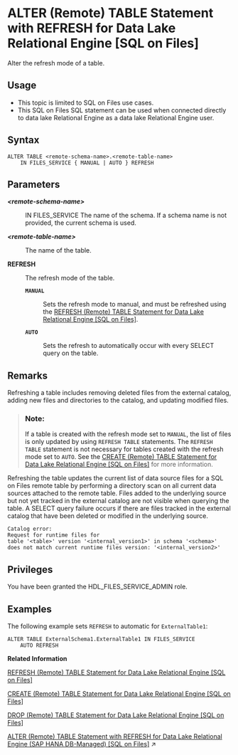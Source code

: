 <!-- loioae5645003caf4d14bcd05ca4d8f3219e -->

# ALTER \(Remote\) TABLE Statement with REFRESH for Data Lake Relational Engine \[SQL on Files\]

Alter the refresh mode of a table.



<a name="loioae5645003caf4d14bcd05ca4d8f3219e__section_fry_b3b_nqb"/>

## Usage

-   This topic is limited to SQL on Files use cases.
-   This SQL on Files SQL statement can be used when connected directly to data lake Relational Engine as a data lake Relational Engine user.



<a name="loioae5645003caf4d14bcd05ca4d8f3219e__ATR_syntax"/>

## Syntax

```
ALTER TABLE <remote-schema-name>.<remote-table-name>
    IN FILES_SERVICE { MANUAL | AUTO } REFRESH
```



<a name="loioae5645003caf4d14bcd05ca4d8f3219e__ATR_parameters"/>

## Parameters


<dl>
<dt><b>

*<remote-schema-name\>*

</b></dt>
<dd>

IN FILES\_SERVICE The name of the schema. If a schema name is not provided, the current schema is used.



</dd><dt><b>

*<remote-table-name\>*

</b></dt>
<dd>

The name of the table.



</dd><dt><b>

REFRESH

</b></dt>
<dd>

The refresh mode of the table.


<dl>
<dt><b>

`MANUAL`

</b></dt>
<dd>

Sets the refresh mode to manual, and must be refreshed using the [REFRESH \(Remote\) TABLE Statement for Data Lake Relational Engine \[SQL on Files\]](refresh-remote-table-statement-for-data-lake-relational-engine-sql-on-files-e275657.md).



</dd><dt><b>

`AUTO`

</b></dt>
<dd>

Sets the refresh to automatically occur with every SELECT query on the table.



</dd>
</dl>



</dd>
</dl>



<a name="loioae5645003caf4d14bcd05ca4d8f3219e__ATR_remarks"/>

## Remarks

Refreshing a table includes removing deleted files from the external catalog, adding new files and directories to the catalog, and updating modified files.

> ### Note:  
> If a table is created with the refresh mode set to `MANUAL`, the list of files is only updated by using `REFRESH TABLE` statements. The `REFRESH TABLE` statement is not necessary for tables created with the refresh mode set to `AUTO`. See the [CREATE \(Remote\) TABLE Statement for Data Lake Relational Engine \[SQL on Files\]](create-remote-table-statement-for-data-lake-relational-engine-sql-on-files-beffc07.md) for more information.

Refreshing the table updates the current list of data source files for a SQL on Files remote table by performing a directory scan on all current data sources attached to the remote table. Files added to the underlying source but not yet tracked in the external catalog are not visible when querying the table. A SELECT query failure occurs if there are files tracked in the external catalog that have been deleted or modified in the underlying source.

```
Catalog error:
Request for runtime files for 
table '<table>' version '<internal_version1>' in schema '<schema>' 
does not match current runtime files version: '<internal_version2>'
```



<a name="loioae5645003caf4d14bcd05ca4d8f3219e__section_l3n_psd_j4b"/>

## Privileges

You have been granted the HDL\_FILES\_SERVICE\_ADMIN role.



<a name="loioae5645003caf4d14bcd05ca4d8f3219e__ATR_example"/>

## Examples

The following example sets `REFRESH` to automatic for `ExternalTable1`:

```
ALTER TABLE ExternalSchema1.ExternalTable1 IN FILES_SERVICE
	AUTO REFRESH
```

**Related Information**  


[REFRESH \(Remote\) TABLE Statement for Data Lake Relational Engine \[SQL on Files\]](refresh-remote-table-statement-for-data-lake-relational-engine-sql-on-files-e275657.md "Update the current list of data source files for a SQL on Files remote table by performing a directory scan on all current data sources attached to this remote table.")

[CREATE \(Remote\) TABLE Statement for Data Lake Relational Engine \[SQL on Files\]](create-remote-table-statement-for-data-lake-relational-engine-sql-on-files-beffc07.md "Create a remote table managed by SQL on Files.")

[DROP \(Remote\) TABLE Statement for Data Lake Relational Engine \[SQL on Files\]](drop-remote-table-statement-for-data-lake-relational-engine-sql-on-files-f81d073.md "Drop a remote table from a SQL on Files external catalog.")

[ALTER (Remote) TABLE Statement with REFRESH for Data Lake Relational Engine (SAP HANA DB-Managed) \[SQL on Files\]](https://help.sap.com/viewer/a898e08b84f21015969fa437e89860c8/2024_3_QRC/en-US/ff7b384154d0499594c61f49329dce04.html "Alter the refresh mode of a table.") :arrow_upper_right:

